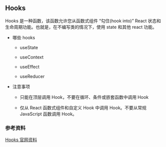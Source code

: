 ## Hooks

Hooks 是一种函数，该函数允许您从函数式组件 “勾住(hook into)” React 状态和生命周期功能。也就是，在不编写类的情况下，使用 state 和其他 react 功能。

- 哪些 hooks

  - useState

  - useContext

  - useEffect

  - useReducer

- 注意事项

  - 只能在顶层调用 Hook，不要在循环、条件或嵌套函数中调用 Hook

  - 仅从 React 函数式组件和自定义 Hook 中调用 Hook。不要从常规 JavaScript 函数调用 Hook。

### 参考资料

[Hooks 官网资料](http://react.html.cn/docs/hooks-faq.html)

